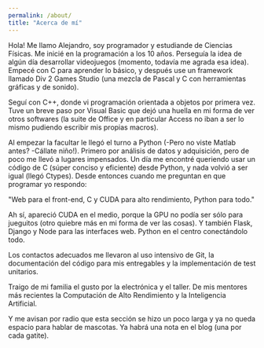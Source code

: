 ```yaml
---
permalink: /about/
title: "Acerca de mí"
---
```


Hola! Me llamo Alejandro, soy programador y estudiande de Ciencias Físicas.
Me inicié en la programación a los 10 años. Perseguía la idea de algún día
desarrollar videojuegos (momento, todavía me agrada esa idea). Empecé con C para
aprender lo básico, y después use un framework llamado Div 2 Games Studio (una
mezcla de Pascal y C con herramientas gráficas y de sonido).

Seguí con C++, donde vi programación orientada a objetos por primera vez. Tuve
un breve paso por Visual Basic que dejó una huella en mi forma de ver otros
softwares (la suite de Office y en particular Access no iban a ser lo mismo 
pudiendo escribir mis propias macros).

Al empezar la facultar le llegó el turno a Python (-Pero no viste Matlab antes? 
-Cállate niño!). Primero por análisis de datos y adquisición, pero de poco me
llevó a lugares impensados. Un día me encontré queriendo usar un código de C
(súper conciso y eficiente) desde Python, y nada volvió a ser igual (llegó 
Ctypes). Desde entonces cuando me preguntan en que programar yo respondo:

"Web para el front-end, C y CUDA para alto rendimiento, Python para todo." 

Ah sí, apareció CUDA en el medio, porque la GPU no podía ser sólo para jueguitos
(otro quiebre más en mi forma de ver las cosas). Y también Flask, Django y Node
para las interfaces web. Python en el centro conectándolo todo.

Los contactos adecuados me llevaron al uso intensivo de Git, la documentación
del código para mis entregables y la implementación de test unitarios.

Traigo de mi familia el gusto por la electrónica y el taller. De mis mentores
más recientes la Computación de Alto Rendimiento y la Inteligencia Artificial.

Y me avisan por radio que esta sección se hizo un poco larga y ya no queda 
espacio para hablar de mascotas. Ya habrá una nota en el blog (una por cada 
gatite).
